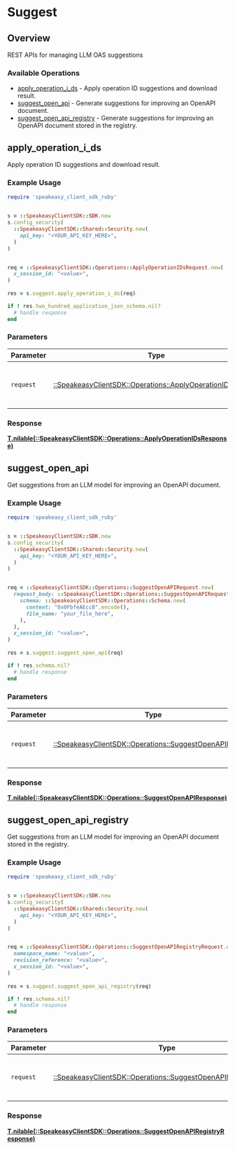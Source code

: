 # Suggest

## Overview

REST APIs for managing LLM OAS suggestions

### Available Operations

* [apply_operation_i_ds](#apply_operation_i_ds) - Apply operation ID suggestions and download result.
* [suggest_open_api](#suggest_open_api) - Generate suggestions for improving an OpenAPI document.
* [suggest_open_api_registry](#suggest_open_api_registry) - Generate suggestions for improving an OpenAPI document stored in the registry.

## apply_operation_i_ds

Apply operation ID suggestions and download result.

### Example Usage

```ruby
require 'speakeasy_client_sdk_ruby'


s = ::SpeakeasyClientSDK::SDK.new
s.config_security(
  ::SpeakeasyClientSDK::Shared::Security.new(
    api_key: "<YOUR_API_KEY_HERE>",
  )
)


req = ::SpeakeasyClientSDK::Operations::ApplyOperationIDsRequest.new(
  x_session_id: "<value>",
)
    
res = s.suggest.apply_operation_i_ds(req)

if ! res.two_hundred_application_json_schema.nil?
  # handle response
end

```

### Parameters

| Parameter                                                                                                         | Type                                                                                                              | Required                                                                                                          | Description                                                                                                       |
| ----------------------------------------------------------------------------------------------------------------- | ----------------------------------------------------------------------------------------------------------------- | ----------------------------------------------------------------------------------------------------------------- | ----------------------------------------------------------------------------------------------------------------- |
| `request`                                                                                                         | [::SpeakeasyClientSDK::Operations::ApplyOperationIDsRequest](../../models/operations/applyoperationidsrequest.md) | :heavy_check_mark:                                                                                                | The request object to use for the request.                                                                        |

### Response

**[T.nilable(::SpeakeasyClientSDK::Operations::ApplyOperationIDsResponse)](../../models/operations/applyoperationidsresponse.md)**




## suggest_open_api

Get suggestions from an LLM model for improving an OpenAPI document.

### Example Usage

```ruby
require 'speakeasy_client_sdk_ruby'


s = ::SpeakeasyClientSDK::SDK.new
s.config_security(
  ::SpeakeasyClientSDK::Shared::Security.new(
    api_key: "<YOUR_API_KEY_HERE>",
  )
)


req = ::SpeakeasyClientSDK::Operations::SuggestOpenAPIRequest.new(
  request_body: ::SpeakeasyClientSDK::Operations::SuggestOpenAPIRequestBody.new(
    schema: ::SpeakeasyClientSDK::Operations::Schema.new(
      content: "0x0FbfeAEcc8".encode(),
      file_name: "your_file_here",
    ),
  ),
  x_session_id: "<value>",
)
    
res = s.suggest.suggest_open_api(req)

if ! res.schema.nil?
  # handle response
end

```

### Parameters

| Parameter                                                                                                   | Type                                                                                                        | Required                                                                                                    | Description                                                                                                 |
| ----------------------------------------------------------------------------------------------------------- | ----------------------------------------------------------------------------------------------------------- | ----------------------------------------------------------------------------------------------------------- | ----------------------------------------------------------------------------------------------------------- |
| `request`                                                                                                   | [::SpeakeasyClientSDK::Operations::SuggestOpenAPIRequest](../../models/operations/suggestopenapirequest.md) | :heavy_check_mark:                                                                                          | The request object to use for the request.                                                                  |

### Response

**[T.nilable(::SpeakeasyClientSDK::Operations::SuggestOpenAPIResponse)](../../models/operations/suggestopenapiresponse.md)**




## suggest_open_api_registry

Get suggestions from an LLM model for improving an OpenAPI document stored in the registry.

### Example Usage

```ruby
require 'speakeasy_client_sdk_ruby'


s = ::SpeakeasyClientSDK::SDK.new
s.config_security(
  ::SpeakeasyClientSDK::Shared::Security.new(
    api_key: "<YOUR_API_KEY_HERE>",
  )
)


req = ::SpeakeasyClientSDK::Operations::SuggestOpenAPIRegistryRequest.new(
  namespace_name: "<value>",
  revision_reference: "<value>",
  x_session_id: "<value>",
)
    
res = s.suggest.suggest_open_api_registry(req)

if ! res.schema.nil?
  # handle response
end

```

### Parameters

| Parameter                                                                                                                   | Type                                                                                                                        | Required                                                                                                                    | Description                                                                                                                 |
| --------------------------------------------------------------------------------------------------------------------------- | --------------------------------------------------------------------------------------------------------------------------- | --------------------------------------------------------------------------------------------------------------------------- | --------------------------------------------------------------------------------------------------------------------------- |
| `request`                                                                                                                   | [::SpeakeasyClientSDK::Operations::SuggestOpenAPIRegistryRequest](../../models/operations/suggestopenapiregistryrequest.md) | :heavy_check_mark:                                                                                                          | The request object to use for the request.                                                                                  |

### Response

**[T.nilable(::SpeakeasyClientSDK::Operations::SuggestOpenAPIRegistryResponse)](../../models/operations/suggestopenapiregistryresponse.md)**


